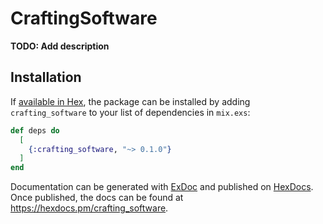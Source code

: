 # CraftingSoftware

**TODO: Add description**

## Installation

If [available in Hex](https://hex.pm/docs/publish), the package can be installed
by adding `crafting_software` to your list of dependencies in `mix.exs`:

```elixir
def deps do
  [
    {:crafting_software, "~> 0.1.0"}
  ]
end
```

Documentation can be generated with [ExDoc](https://github.com/elixir-lang/ex_doc)
and published on [HexDocs](https://hexdocs.pm). Once published, the docs can
be found at <https://hexdocs.pm/crafting_software>.

